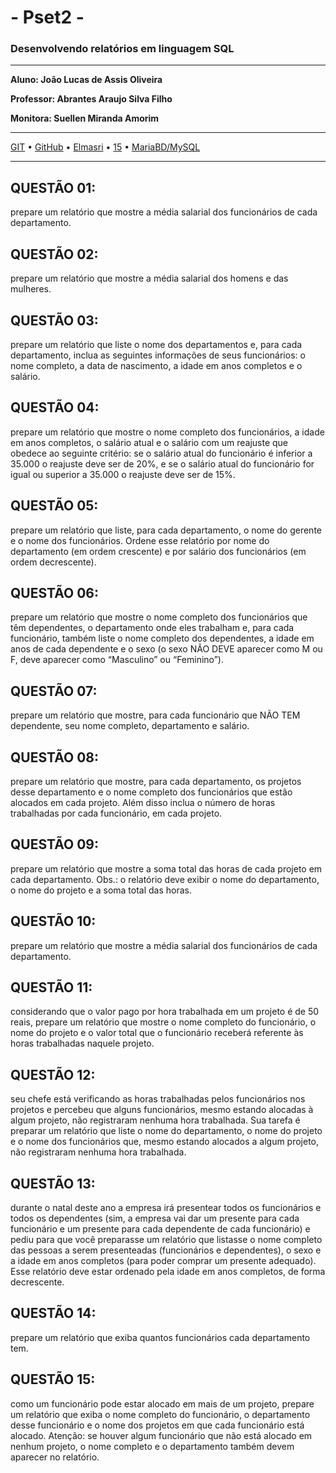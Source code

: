 # - Pset2 -
### Desenvolvendo relatórios em linguagem SQL
---

**Aluno: João Lucas de Assis Oliveira**

**Professor: Abrantes Araujo Silva Filho**

**Monitora: Suellen Miranda Amorim**

---

[GIT](#git) •
[GitHub](#github) •
[Elmasri](#elmasri) •
[15](#questao_15) •
[MariaBD/MySQL](#mariabdmysql)

---

## QUESTÃO 01: 

prepare um relatório que mostre a média salarial dos funcionários
de cada departamento.

## QUESTÃO 02:

prepare um relatório que mostre a média salarial dos homens e das
mulheres.

## QUESTÃO 03:

prepare um relatório que liste o nome dos departamentos e, para
cada departamento, inclua as seguintes informações de seus funcionários: o nome
completo, a data de nascimento, a idade em anos completos e o salário.

## QUESTÃO 04:

prepare um relatório que mostre o nome completo dos funcionários, a idade em anos completos, o salário atual e o salário com um reajuste que
obedece ao seguinte critério: se o salário atual do funcionário é inferior a 35.000 o
reajuste deve ser de 20%, e se o salário atual do funcionário for igual ou superior a
35.000 o reajuste deve ser de 15%.

## QUESTÃO 05:

prepare um relatório que liste, para cada departamento, o nome
do gerente e o nome dos funcionários. Ordene esse relatório por nome do departamento (em ordem crescente) e por salário dos funcionários (em ordem decrescente).

## QUESTÃO 06:

prepare um relatório que mostre o nome completo dos funcionários que têm dependentes, o departamento onde eles trabalham e, para cada funcionário, também liste o nome completo dos dependentes, a idade em anos de cada
dependente e o sexo (o sexo NÃO DEVE aparecer como M ou F, deve aparecer
como “Masculino” ou “Feminino”).

## QUESTÃO 07:

prepare um relatório que mostre, para cada funcionário que NÃO
TEM dependente, seu nome completo, departamento e salário.

## QUESTÃO 08:

prepare um relatório que mostre, para cada departamento, os projetos desse departamento e o nome completo dos funcionários que estão alocados
em cada projeto. Além disso inclua o número de horas trabalhadas por cada funcionário, em cada projeto.

## QUESTÃO 09:

prepare um relatório que mostre a soma total das horas de cada
projeto em cada departamento. Obs.: o relatório deve exibir o nome do departamento, o nome do projeto e a soma total das horas.

## QUESTÃO 10:

prepare um relatório que mostre a média salarial dos funcionários
de cada departamento.

## QUESTÃO 11:

considerando que o valor pago por hora trabalhada em um projeto
é de 50 reais, prepare um relatório que mostre o nome completo do funcionário, o
nome do projeto e o valor total que o funcionário receberá referente às horas trabalhadas naquele projeto.

## QUESTÃO 12:

seu chefe está verificando as horas trabalhadas pelos funcionários
nos projetos e percebeu que alguns funcionários, mesmo estando alocadas à algum
projeto, não registraram nenhuma hora trabalhada. Sua tarefa é preparar um relatório que liste o nome do departamento, o nome do projeto e o nome dos funcionários
que, mesmo estando alocados a algum projeto, não registraram nenhuma hora trabalhada.

## QUESTÃO 13:

durante o natal deste ano a empresa irá presentear todos os funcionários e todos os dependentes (sim, a empresa vai dar um presente para cada
funcionário e um presente para cada dependente de cada funcionário) e pediu para
que você preparasse um relatório que listasse o nome completo das pessoas a serem
presenteadas (funcionários e dependentes), o sexo e a idade em anos completos
(para poder comprar um presente adequado). Esse relatório deve estar ordenado
pela idade em anos completos, de forma decrescente.

## QUESTÃO 14:

prepare um relatório que exiba quantos funcionários cada departamento tem.

## QUESTÃO 15:

como um funcionário pode estar alocado em mais de um projeto,
prepare um relatório que exiba o nome completo do funcionário, o departamento
desse funcionário e o nome dos projetos em que cada funcionário está alocado.
Atenção: se houver algum funcionário que não está alocado em nenhum projeto,
o nome completo e o departamento também devem aparecer no relatório.














